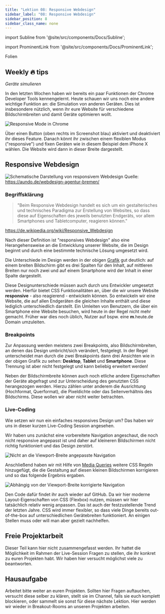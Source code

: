```yaml
---
title: "Lektion 08: Responsive Webdesign"
sidebar_label: "08: Responsive Webdesign"
sidebar_position: 8
sidebar_class_name: none
---
```


import Subline from '@site/src/components/Docs/Subline';

<Subline text="Make it fit" />

import ProminentLink from '@site/src/components/Docs/ProminentLink';

<ProminentLink link="https://docs.google.com/presentation/d/1GqGce81iVDWo6ehpFVKvPp4TFT7EGsvnmoy4oCLUAC4">Folien</ProminentLink>

## Weekly 🔥 tips

_Geräte simulieren_

In den letzten Wochen haben wir bereits ein paar Funktionen der Chrome Developer Tools kennengelernt. Heute schauen wir uns noch eine andere wichtige Funktion an: die Simulation von anderen Geräten. Dies ist insbesondere nützlich, wenn ihr eure Website für verschiedene Bildschirmbreiten und damit Geräte optimieren wollt.

![Responsive Mode in Chrome](/img/lessons/08/responsive-mode.png)

Über einen Button (oben rechts im Screenshot blau) aktiviert und deaktiviert ihr dieses Feature. Danach könnt ihr zwischen einem flexiblen Modus ("responsive") und fixen Geräten wie in diesem Beispiel dem iPhone X wählen. Die Website wird dann in dieser Breite dargestellt.

## Responsive Webdesign

![Schematische Darstellung von responsivem Webdesign](/img/lessons/08/responsive_webdesign.svg)
Quelle: https://aundo.de/webdesign-agentur-bremen/

### Begriffsklärung

> "Beim Responsive Webdesign handelt es sich um ein gestalterisches und technisches Paradigma zur Erstellung von Websites, so dass diese auf Eigenschaften des jeweils benutzten Endgeräts, vor allem Smartphones und Tabletcomputer, reagieren können."

https://de.wikipedia.org/wiki/Responsive_Webdesign

Nach dieser Definition ist "responsives Webdesign" also eine Herangehensweise an die Entwicklung unserer Website, die im Design beginnt und durch eine bestimmte technische Lösung umgesetzt wird.

Die Unterschiede im Design werden in der obigen [Grafik](https://aundo.de/webdesign-agentur-bremen/) gut deutlich: auf einem breiten Bildschirm gibt es drei Spalten für den Inhalt, auf mittleren Breiten nur noch zwei und auf einem Smartphone wird der Inhalt in einer Spalte dargestellt.

Diese Designunterschiede müssen auch durch uns Entwickler umgesetzt werden. Hierfür bietet CSS Funktionalitäten an, über die wir unsere Website **responsive** - also reagierend - entwickeln können. So entwickeln wir eine Website, die auf allen Endgeräten die gleichen Inhalte enthält und diese lediglich unterschiedlich darstellt. Ein Umleiten von Benutzern, die über ein Smartphone eine Website besuchen, wird heute in der Regel nicht mehr gemacht. Früher war dies noch üblich, Nutzer auf bspw. eine **m**.heute.de Domain umzuleiten.

### Breakpoints

Zur Anpassung werden meistens zwei Breakpoints, also Bildschirmbreiten, an denen das Design umbricht/sich verändert, festgelegt. In der Regel unterscheidet man durch die zwei Breakpoints dann drei Ansichten wie in der obigen Grafik zu sehen: **Desktop**, **Tablet** und **Smartphone**. Diese Trennung ist aber nicht festgelegt und kann beliebig erweitert werden!

Neben der Bildschirmbreite können auch noch etliche andere Eigenschaften der Geräte abgefragt und zur Unterscheidung des genutzten CSS herangezogen werden. Hierzu zählen unter anderem die Ausrichtung (Hochformat, Querformat), die Pixeldichte oder das Seitenverhältnis des Bildschirms. Diese wollen wir aber nicht weiter betrachten.

### Live-Coding

Wie setzen wir nun ein einfaches responsives Design um? Das haben wir uns in dieser kurzen Live-Coding Session angesehen.

Wir haben uns zunächst eine vorbereitete Navigation angeschaut, die noch nicht responsive angepasst ist und daher auf kleineren Bildschirmen nicht richtig funktioniert und das Design zerstört.

![Nicht an die Viewport-Breite angepasste Navigation](/img/lessons/08/live-broken.png)

Anschließend haben wir mit Hilfe von [Media Queries](https://developer.mozilla.org/de/docs/Web/CSS/Media_Queries/Using_media_queries) weitere CSS Regeln hinzugefügt, die die Gestaltung auf diesen kleinen Bildschirmen korrigieren und so das folgende Ergebnis ergaben.

![Abhängig von der Viewport-Breite korrigierte Navigation](/img/lessons/08/live-fixed.png)

Den Code dafür findet ihr auch wieder auf GitHub. Da wir hier moderne Layout-Eigenschaften von CSS (Flexbox) nutzen, müssen wir hier tatsächlich relativ wenig anpassen. Das ist auch der festzustellende Trend der letzten Jahre. CSS wird immer flexibler, so dass viele Dinge bereits out-of-the-box auf unterschiedlichen Gerätebreiten funktioniert. An einigen Stellen muss oder will man aber gezielt nachhelfen.

## Freie Projektarbeit

Dieser Teil kann hier nicht zusammengefasst werden. Ihr hattet die Möglichkeit im Rahmen der Live-Session Fragen zu stellen, die ihr konkret zu euren Projekten habt. Wir haben hier versucht möglichst viele zu beantworten.

## Hausaufgabe

Arbeitet bitte weiter an euren Projekten. Sollten hier Fragen auftauchen, versucht diese selber zu klären, stellt sie im Channel, falls sie euch komplett blockieren, oder sammelt sie sonst für diese nächste Lektion. Hier werden wir wieder in Breakout-Rooms an unseren Projekten arbeiten.
